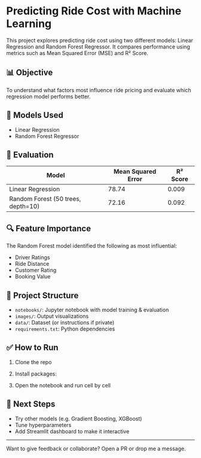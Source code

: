 # Predicting Ride Cost with Machine Learning

This project explores predicting ride cost using two different models: Linear Regression and Random Forest Regressor. It compares performance using metrics such as Mean Squared Error (MSE) and R² Score.

## 📊 Objective
To understand what factors most influence ride pricing and evaluate which regression model performs better.

## 🧠 Models Used
- Linear Regression
- Random Forest Regressor

## 🧪 Evaluation
| Model               | Mean Squared Error | R² Score |
|---------------------|-------------------|----------|
| Linear Regression   | 78.74              | 0.009    |
| Random Forest (50 trees, depth=10) | 72.16     | 0.092    |

## 🔍 Feature Importance
The Random Forest model identified the following as most influential:
- Driver Ratings
- Ride Distance
- Customer Rating
- Booking Value


## 📁 Project Structure
- `notebooks/`: Jupyter notebook with model training & evaluation
- `images/`: Output visualizations
- `data/`: Dataset (or instructions if private)
- `requirements.txt`: Python dependencies

## ✅ How to Run
1. Clone the repo
2. Install packages:


3. Open the notebook and run cell by cell

## 📌 Next Steps
- Try other models (e.g. Gradient Boosting, XGBoost)
- Tune hyperparameters
- Add Streamlit dashboard to make it interactive

---

Want to give feedback or collaborate? Open a PR or drop me a message.
